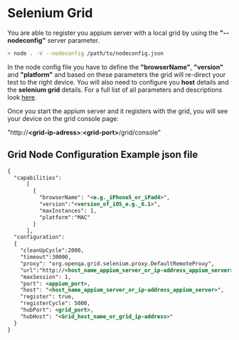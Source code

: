 Selenium Grid
======================

You are able to register you appium server with a local grid by using the <b>"--nodeconfig"</b> server parameter.

```bash
> node . -V --nodeconfig /path/to/nodeconfig.json
```

In the node config file you have to define the <b>"browserName"</b>, <b>"version"</b> and <b>"platform"</b> and based on these parameters the grid will re-direct your test to the right device. You will also need to configure you <b>host</b> details and the <b>selenium grid</b> details. For a full list of all parameters and descriptions look <a href="http://code.google.com/p/selenium/source/browse/java/server/src/org/openqa/grid/common/defaults/GridParameters.properties">here</a>.

Once you start the appium server and it registers with the grid, you will see your device on the grid console page:

"http://<b>\<grid-ip-adress\></b>:<b>\<grid-port\></b>/grid/console"

## Grid Node Configuration Example json file

```xml
{
  "capabilities":
      [
        {
          "browserName": "<e.g._iPhone5_or_iPad4>",
          "version":"<version_of_iOS_e.g._6.1>",
          "maxInstances": 1,
          "platform":"MAC"
        }
      ],
  "configuration":
  {
  	"cleanUpCycle":2000,
  	"timeout":30000,
    "proxy": "org.openqa.grid.selenium.proxy.DefaultRemoteProxy",
    "url":"http://<host_name_appium_server_or_ip-address_appium_server>:<appium_port>/wd/hub",
    "maxSession": 1,
    "port": <appium_port>,
    "host": "<host_name_appium_server_or_ip-address_appium_server>",
    "register": true,
    "registerCycle": 5000,
    "hubPort": <grid_port>,
    "hubHost": "<Grid_host_name_or_grid_ip-address>"
  }
}
```
